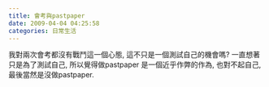 ```yaml
---
title: 會考與pastpaper
date: 2009-04-04 04:25:58
categories: 日常生活
---
```


  
我對兩次會考都沒有戰鬥這一個心態, 這不只是一個測試自己的機會嗎? 一直想著只是為了測試自己, 所以覺得做pastpaper 是一個近乎作弊的作為, 也對不起自己, 最後當然是沒做pastpaper.  